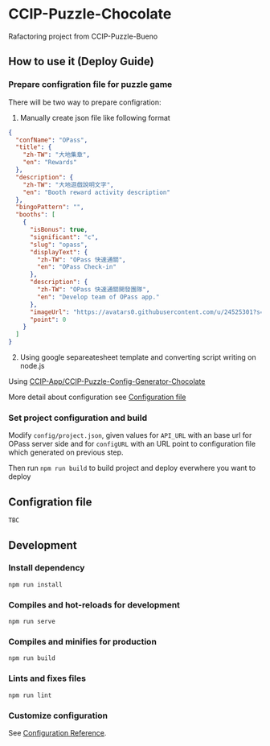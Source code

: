 # CCIP-Puzzle-Chocolate

Rafactoring project from CCIP-Puzzle-Bueno

## How to use it (Deploy Guide)

### Prepare configration file for puzzle game

There will be two way to prepare configration:

1. Manually create json file like following format

```json
{
  "confName": "OPass",
  "title": {
    "zh-TW": "大地集章",
    "en": "Rewards"
  },
  "description": {
    "zh-TW": "大地遊戲說明文字",
    "en": "Booth reward activity description"
  },
  "bingoPattern": "",
  "booths": [
    {
      "isBonus": true,
      "significant": "c",
      "slug": "opass",
      "displayText": {
        "zh-TW": "OPass 快速通關",
        "en": "OPass Check-in"
      },
      "description": {
        "zh-TW": "OPass 快速通關開發團隊",
        "en": "Develop team of OPass app."
      },
      "imageUrl": "https://avatars0.githubusercontent.com/u/24525301?s=200&v=4",
      "point": 0
    }
  ]
}
```

2. Using google separeatesheet template and converting script writing on node.js

Using [CCIP-App/CCIP-Puzzle-Config-Generator-Chocolate](https://github.com/CCIP-App/CCIP-Puzzle-Config-Generator-Chocolate)

More detail about configuration see [Configuration file](#Configration-file)

### Set project configuration and build

Modify `config/project.json`, given values for `API_URL` with an base url for OPass server side and for `configURL` with an URL point to configuration file which generated on previous step.

Then run `npm run build` to build project and deploy everwhere you want to deploy

## Configration file

```
TBC
```

## Development

### Install dependency
```
npm run install
```

### Compiles and hot-reloads for development
```
npm run serve
```

### Compiles and minifies for production
```
npm run build
```

### Lints and fixes files
```
npm run lint
```

### Customize configuration
See [Configuration Reference](https://cli.vuejs.org/config/).
